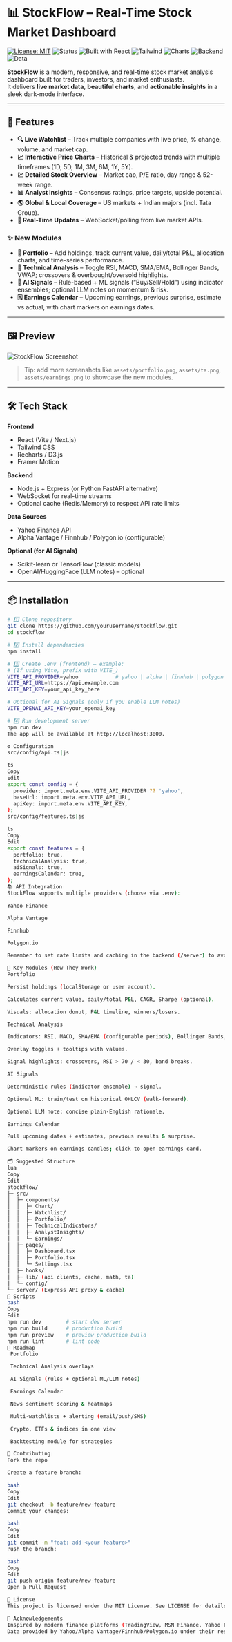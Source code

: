 # 📊 StockFlow – Real-Time Stock Market Dashboard

[![License: MIT](https://img.shields.io/badge/License-MIT-green.svg)](LICENSE)
![Status](https://img.shields.io/badge/Status-Live-brightgreen)
![Built with React](https://img.shields.io/badge/Built%20With-React-blue)
![Tailwind](https://img.shields.io/badge/Style-TailwindCSS-38B2AC)
![Charts](https://img.shields.io/badge/Charts-Recharts%2FD3-6E40C9)
![Backend](https://img.shields.io/badge/Backend-Node%2FExpress-000000)
![Data](https://img.shields.io/badge/Data-Yahoo%20Finance%20%7C%20Alpha%20Vantage%20%7C%20Finnhub%20%7C%20Polygon.io-0F9D58)

**StockFlow** is a modern, responsive, and real-time stock market analysis dashboard built for traders, investors, and market enthusiasts.  
It delivers **live market data**, **beautiful charts**, and **actionable insights** in a sleek dark-mode interface.

---

## 🚀 Features

- **🔍 Live Watchlist** – Track multiple companies with live price, % change, volume, and market cap.
- **📈 Interactive Price Charts** – Historical & projected trends with multiple timeframes (1D, 5D, 1M, 3M, 6M, 1Y, 5Y).
- **💹 Detailed Stock Overview** – Market cap, P/E ratio, day range & 52-week range.
- **📊 Analyst Insights** – Consensus ratings, price targets, upside potential.
- **🌎 Global & Local Coverage** – US markets + Indian majors (incl. Tata Group).
- **🔄 Real-Time Updates** – WebSocket/polling from live market APIs.

### ✨ New Modules
- **💼 Portfolio** – Add holdings, track current value, daily/total P&L, allocation charts, and time-series performance.
- **📐 Technical Analysis** – Toggle RSI, MACD, SMA/EMA, Bollinger Bands, VWAP; crossovers & overbought/oversold highlights.
- **🤖 AI Signals** – Rule-based + ML signals (“Buy/Sell/Hold”) using indicator ensembles; optional LLM notes on momentum & risk.
- **🗓 Earnings Calendar** – Upcoming earnings, previous surprise, estimate vs actual, with chart markers on earnings dates.

---

## 🖼 Preview

![StockFlow Screenshot](assets/dashboard.png)

> Tip: add more screenshots like `assets/portfolio.png`, `assets/ta.png`, `assets/earnings.png` to showcase the new modules.

---

## 🛠 Tech Stack

**Frontend**
- React (Vite / Next.js)
- Tailwind CSS
- Recharts / D3.js
- Framer Motion

**Backend**
- Node.js + Express (or Python FastAPI alternative)
- WebSocket for real-time streams
- Optional cache (Redis/Memory) to respect API rate limits

**Data Sources**
- Yahoo Finance API
- Alpha Vantage / Finnhub / Polygon.io (configurable)

**Optional (for AI Signals)**
- Scikit-learn or TensorFlow (classic models)
- OpenAI/HuggingFace (LLM notes) – optional

---

## 📦 Installation

```bash
# 1️⃣ Clone repository
git clone https://github.com/yourusername/stockflow.git
cd stockflow

# 2️⃣ Install dependencies
npm install

# 3️⃣ Create .env (frontend) – example:
# (If using Vite, prefix with VITE_)
VITE_API_PROVIDER=yahoo            # yahoo | alpha | finnhub | polygon
VITE_API_URL=https://api.example.com
VITE_API_KEY=your_api_key_here

# Optional for AI Signals (only if you enable LLM notes)
VITE_OPENAI_API_KEY=your_openai_key

# 4️⃣ Run development server
npm run dev
The app will be available at http://localhost:3000.

⚙️ Configuration
src/config/api.ts|js

ts
Copy
Edit
export const config = {
  provider: import.meta.env.VITE_API_PROVIDER ?? 'yahoo',
  baseUrl: import.meta.env.VITE_API_URL,
  apiKey: import.meta.env.VITE_API_KEY,
};
src/config/features.ts|js

ts
Copy
Edit
export const features = {
  portfolio: true,
  technicalAnalysis: true,
  aiSignals: true,
  earningsCalendar: true,
};
📚 API Integration
StockFlow supports multiple providers (choose via .env):

Yahoo Finance

Alpha Vantage

Finnhub

Polygon.io

Remember to set rate limits and caching in the backend (/server) to avoid throttling.

🧩 Key Modules (How They Work)
Portfolio

Persist holdings (localStorage or user account).

Calculates current value, daily/total P&L, CAGR, Sharpe (optional).

Visuals: allocation donut, P&L timeline, winners/losers.

Technical Analysis

Indicators: RSI, MACD, SMA/EMA (configurable periods), Bollinger Bands, VWAP.

Overlay toggles + tooltips with values.

Signal highlights: crossovers, RSI > 70 / < 30, band breaks.

AI Signals

Deterministic rules (indicator ensemble) → signal.

Optional ML: train/test on historical OHLCV (walk-forward).

Optional LLM note: concise plain-English rationale.

Earnings Calendar

Pull upcoming dates + estimates, previous results & surprise.

Chart markers on earnings candles; click to open earnings card.

🗂 Suggested Structure
lua
Copy
Edit
stockflow/
├─ src/
│  ├─ components/
│  │  ├─ Chart/
│  │  ├─ Watchlist/
│  │  ├─ Portfolio/
│  │  ├─ TechnicalIndicators/
│  │  ├─ AnalystInsights/
│  │  └─ Earnings/
│  ├─ pages/
│  │  ├─ Dashboard.tsx
│  │  ├─ Portfolio.tsx
│  │  └─ Settings.tsx
│  ├─ hooks/
│  ├─ lib/ (api clients, cache, math, ta)
│  └─ config/
└─ server/ (Express API proxy & cache)
🧪 Scripts
bash
Copy
Edit
npm run dev        # start dev server
npm run build      # production build
npm run preview    # preview production build
npm run lint       # lint code
🧭 Roadmap
 Portfolio

 Technical Analysis overlays

 AI Signals (rules + optional ML/LLM notes)

 Earnings Calendar

 News sentiment scoring & heatmaps

 Multi-watchlists + alerting (email/push/SMS)

 Crypto, ETFs & indices in one view

 Backtesting module for strategies

🤝 Contributing
Fork the repo

Create a feature branch:

bash
Copy
Edit
git checkout -b feature/new-feature
Commit your changes:

bash
Copy
Edit
git commit -m "feat: add <your feature>"
Push the branch:

bash
Copy
Edit
git push origin feature/new-feature
Open a Pull Request

📜 License
This project is licensed under the MIT License. See LICENSE for details.

🙏 Acknowledgements
Inspired by modern finance platforms (TradingView, MSN Finance, Yahoo Finance).
Data provided by Yahoo/Alpha Vantage/Finnhub/Polygon.io under their respective terms.
